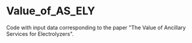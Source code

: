 # Value_of_AS_ELY
Code with input data corresponding to the paper "The Value of Ancillary Services for Electrolyzers".
